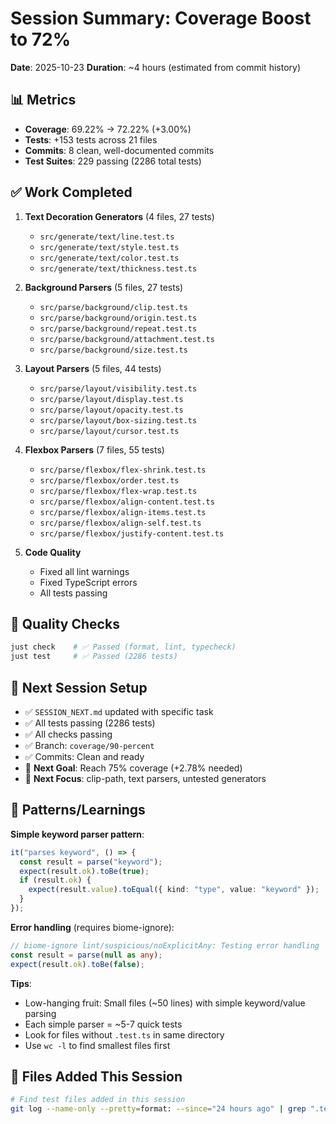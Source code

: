 # Session Summary: Coverage Boost to 72%

**Date**: 2025-10-23
**Duration**: ~4 hours (estimated from commit history)

## 📊 Metrics
- **Coverage**: 69.22% → 72.22% (+3.00%)
- **Tests**: +153 tests across 21 files
- **Commits**: 8 clean, well-documented commits
- **Test Suites**: 229 passing (2286 total tests)

## ✅ Work Completed

1. **Text Decoration Generators** (4 files, 27 tests)
   - `src/generate/text/line.test.ts`
   - `src/generate/text/style.test.ts`
   - `src/generate/text/color.test.ts`
   - `src/generate/text/thickness.test.ts`

2. **Background Parsers** (5 files, 27 tests)
   - `src/parse/background/clip.test.ts`
   - `src/parse/background/origin.test.ts`
   - `src/parse/background/repeat.test.ts`
   - `src/parse/background/attachment.test.ts`
   - `src/parse/background/size.test.ts`

3. **Layout Parsers** (5 files, 44 tests)
   - `src/parse/layout/visibility.test.ts`
   - `src/parse/layout/display.test.ts`
   - `src/parse/layout/opacity.test.ts`
   - `src/parse/layout/box-sizing.test.ts`
   - `src/parse/layout/cursor.test.ts`

4. **Flexbox Parsers** (7 files, 55 tests)
   - `src/parse/flexbox/flex-shrink.test.ts`
   - `src/parse/flexbox/order.test.ts`
   - `src/parse/flexbox/flex-wrap.test.ts`
   - `src/parse/flexbox/align-content.test.ts`
   - `src/parse/flexbox/align-items.test.ts`
   - `src/parse/flexbox/align-self.test.ts`
   - `src/parse/flexbox/justify-content.test.ts`

5. **Code Quality**
   - Fixed all lint warnings
   - Fixed TypeScript errors
   - All tests passing

## 🔧 Quality Checks

```bash
just check    # ✅ Passed (format, lint, typecheck)
just test     # ✅ Passed (2286 tests)
```

## 🎯 Next Session Setup

- ✅ `SESSION_NEXT.md` updated with specific task
- ✅ All tests passing (2286 tests)
- ✅ All checks passing
- ✅ Branch: `coverage/90-percent`
- ✅ Commits: Clean and ready
- 🎯 **Next Goal**: Reach 75% coverage (+2.78% needed)
- 📁 **Next Focus**: clip-path, text parsers, untested generators

## 🔧 Patterns/Learnings

**Simple keyword parser pattern**:
```typescript
it("parses keyword", () => {
  const result = parse("keyword");
  expect(result.ok).toBe(true);
  if (result.ok) {
    expect(result.value).toEqual({ kind: "type", value: "keyword" });
  }
});
```

**Error handling** (requires biome-ignore):
```typescript
// biome-ignore lint/suspicious/noExplicitAny: Testing error handling
const result = parse(null as any);
expect(result.ok).toBe(false);
```

**Tips**:
- Low-hanging fruit: Small files (~50 lines) with simple keyword/value parsing
- Each simple parser = ~5-7 quick tests
- Look for files without `.test.ts` in same directory
- Use `wc -l` to find smallest files first

## 📝 Files Added This Session

```bash
# Find test files added in this session
git log --name-only --pretty=format: --since="24 hours ago" | grep ".test.ts$" | sort -u
```

